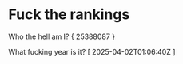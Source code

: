 # Fuck the rankings

Who the hell am I?
{ 25388087 }

What fucking year is it?
[ 2025-04-02T01:06:40Z ]
